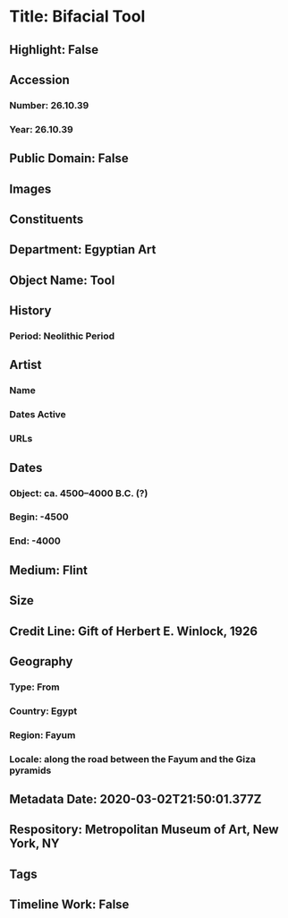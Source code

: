 # Title: Bifacial Tool
## Highlight: False
## Accession
### Number: 26.10.39
### Year: 26.10.39
## Public Domain: False
## Images
## Constituents
## Department: Egyptian Art
## Object Name: Tool
## History
### Period: Neolithic Period
## Artist
### Name
### Dates Active
### URLs
## Dates
### Object: ca. 4500–4000 B.C. (?)
### Begin: -4500
### End: -4000
## Medium: Flint
## Size
## Credit Line: Gift of Herbert E. Winlock, 1926
## Geography
### Type: From
### Country: Egypt
### Region: Fayum
### Locale: along the road between the Fayum and the Giza pyramids
## Metadata Date: 2020-03-02T21:50:01.377Z
## Respository: Metropolitan Museum of Art, New York, NY
## Tags
## Timeline Work: False